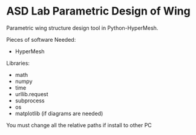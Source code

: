 # ASD Lab Parametric Design of Wing
Parametric wing structure design tool in Python-HyperMesh.

Pieces of software Needed:
- HyperMesh

Libraries:
- math
- numpy
- time
- urllib.request
- subprocess
- os
- matplotlib (if diagrams are needed)

You must change all the relative paths if install to other PC

